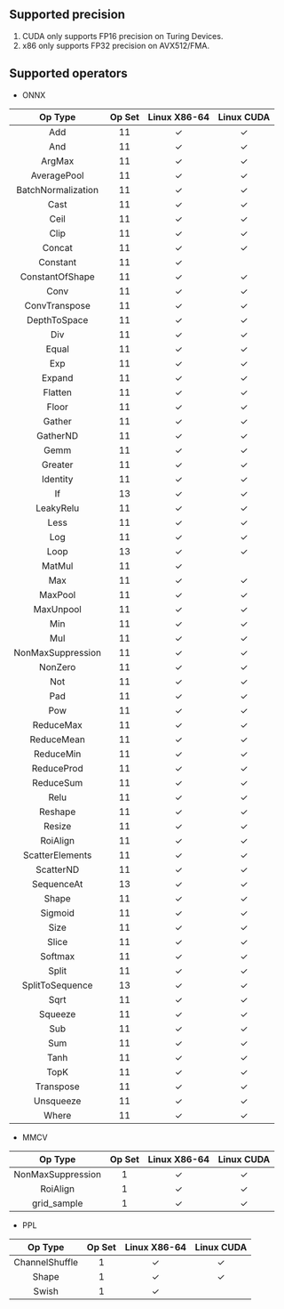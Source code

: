 ## Supported precision

1. CUDA only supports FP16 precision on Turing Devices.
2. x86 only supports FP32 precision on AVX512/FMA.


## Supported operators

* ONNX

| Op Type            | Op Set | Linux X86-64 | Linux CUDA |
|:------------------:|:------:|:------------:|:----------:|
| Add                | 11     | &check;      | &check;    |
| And                | 11     | &check;      | &check;    |
| ArgMax             | 11     | &check;      | &check;    |
| AveragePool        | 11     | &check;      | &check;    |
| BatchNormalization | 11     | &check;      | &check;    |
| Cast               | 11     | &check;      | &check;    |
| Ceil               | 11     | &check;      | &check;    |
| Clip               | 11     | &check;      | &check;    |
| Concat             | 11     | &check;      | &check;    |
| Constant           | 11     | &check;      |            |
| ConstantOfShape    | 11     | &check;      | &check;    |
| Conv               | 11     | &check;      | &check;    |
| ConvTranspose      | 11     | &check;      | &check;    |
| DepthToSpace       | 11     | &check;      | &check;    |
| Div                | 11     | &check;      | &check;    |
| Equal              | 11     | &check;      | &check;    |
| Exp                | 11     | &check;      | &check;    |
| Expand             | 11     | &check;      | &check;    |
| Flatten            | 11     | &check;      | &check;    |
| Floor              | 11     | &check;      | &check;    |
| Gather             | 11     | &check;      | &check;    |
| GatherND           | 11     | &check;      | &check;    |
| Gemm               | 11     | &check;      | &check;    |
| Greater            | 11     | &check;      | &check;    |
| Identity           | 11     | &check;      | &check;    |
| If                 | 13     | &check;      | &check;    |
| LeakyRelu          | 11     | &check;      | &check;    |
| Less               | 11     | &check;      | &check;    |
| Log                | 11     | &check;      | &check;    |
| Loop               | 13     | &check;      | &check;    |
| MatMul             | 11     | &check;      |            |
| Max                | 11     | &check;      | &check;    |
| MaxPool            | 11     | &check;      | &check;    |
| MaxUnpool          | 11     | &check;      | &check;    |
| Min                | 11     | &check;      | &check;    |
| Mul                | 11     | &check;      | &check;    |
| NonMaxSuppression  | 11     | &check;      | &check;    |
| NonZero            | 11     | &check;      | &check;    |
| Not                | 11     | &check;      | &check;    |
| Pad                | 11     | &check;      | &check;    |
| Pow                | 11     | &check;      | &check;    |
| ReduceMax          | 11     | &check;      | &check;    |
| ReduceMean         | 11     | &check;      | &check;    |
| ReduceMin          | 11     | &check;      | &check;    |
| ReduceProd         | 11     | &check;      | &check;    |
| ReduceSum          | 11     | &check;      | &check;    |
| Relu               | 11     | &check;      | &check;    |
| Reshape            | 11     | &check;      | &check;    |
| Resize             | 11     | &check;      | &check;    |
| RoiAlign           | 11     | &check;      | &check;    |
| ScatterElements    | 11     | &check;      | &check;    |
| ScatterND          | 11     | &check;      | &check;    |
| SequenceAt         | 13     | &check;      | &check;    |
| Shape              | 11     | &check;      | &check;    |
| Sigmoid            | 11     | &check;      | &check;    |
| Size               | 11     | &check;      | &check;    |
| Slice              | 11     | &check;      | &check;    |
| Softmax            | 11     | &check;      | &check;    |
| Split              | 11     | &check;      | &check;    |
| SplitToSequence    | 13     | &check;      | &check;    |
| Sqrt               | 11     | &check;      | &check;    |
| Squeeze            | 11     | &check;      | &check;    |
| Sub                | 11     | &check;      | &check;    |
| Sum                | 11     | &check;      | &check;    |
| Tanh               | 11     | &check;      | &check;    |
| TopK               | 11     | &check;      | &check;    |
| Transpose          | 11     | &check;      | &check;    |
| Unsqueeze          | 11     | &check;      | &check;    |
| Where              | 11     | &check;      | &check;    |

* MMCV

| Op Type           | Op Set | Linux X86-64 | Linux CUDA |
|:-----------------:|:------:|:------------:|:----------:|
| NonMaxSuppression | 1      | &check;      | &check;    |
| RoiAlign          | 1      | &check;      | &check;    |
| grid_sample       | 1      | &check;      | &check;    |

* PPL

| Op Type        | Op Set | Linux X86-64 | Linux CUDA |
|:--------------:|:------:|:------------:|:----------:|
| ChannelShuffle | 1      | &check;      | &check;    |
| Shape          | 1      | &check;      | &check;    |
| Swish          | 1      | &check;      |            |
